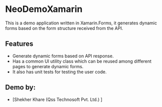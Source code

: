 # NeoDemoXamarin

This is a demo application written in Xamarin.Forms, it generates dynamic forms based on the form structure received from the API.

## Features

- Generate dynamic forms based on API response.
- Has a common UI utility class which can be reused among different pages to generate dynamic forms.
- It also has unit tests for testing the user code.

## Demo by:


- [Shekher Khare (Qss Technosoft Pvt. Ltd.) ]

#
